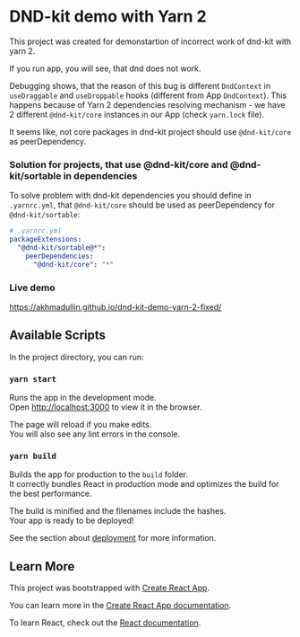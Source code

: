 # DND-kit demo with Yarn 2

This project was created for demonstartion of incorrect work of dnd-kit with yarn 2.

If you run app, you will see, that dnd does not work.

Debugging shows, that the reason of this bug is different `DndContext` in `useDraggable` and `useDroppable` hooks (different from App `DndContext`).
This happens because of Yarn 2 dependencies resolving mechanism - we have 2 different `@dnd-kit/core` instances in our App (check `yarn.lock` file).

It seems like, not core packages in dnd-kit project should use `@dnd-kit/core` as peerDependency.

### Solution for projects, that use @dnd-kit/core and @dnd-kit/sortable in dependencies
To solve problem with dnd-kit dependencies you should define in `.yarnrc.yml`, that `@dnd-kit/core` should be used as peerDependency for `@dnd-kit/sortable`:

```yml
# .yarnrc.yml
packageExtensions:
  "@dnd-kit/sortable@*":
    peerDependencies:
      "@dnd-kit/core": "*"
```

### Live demo

https://akhmadullin.github.io/dnd-kit-demo-yarn-2-fixed/

## Available Scripts

In the project directory, you can run:

### `yarn start`

Runs the app in the development mode.\
Open [http://localhost:3000](http://localhost:3000) to view it in the browser.

The page will reload if you make edits.\
You will also see any lint errors in the console.

### `yarn build`

Builds the app for production to the `build` folder.\
It correctly bundles React in production mode and optimizes the build for the best performance.

The build is minified and the filenames include the hashes.\
Your app is ready to be deployed!

See the section about [deployment](https://facebook.github.io/create-react-app/docs/deployment) for more information.

## Learn More

This project was bootstrapped with [Create React App](https://github.com/facebook/create-react-app).

You can learn more in the [Create React App documentation](https://facebook.github.io/create-react-app/docs/getting-started).

To learn React, check out the [React documentation](https://reactjs.org/).

